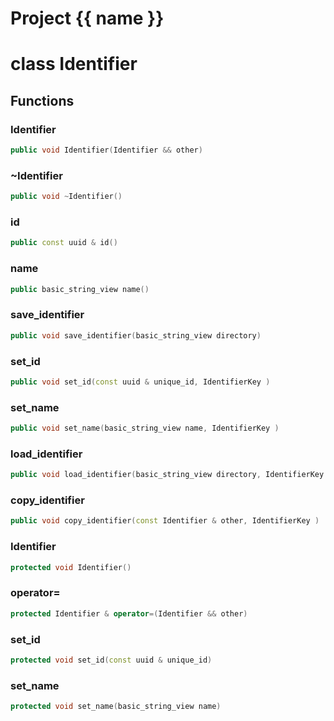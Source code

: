 <script setup>
import {useRoute} from 'vitepress'
const {path} = useRoute()
const tokens = path.split('/')
const words = tokens[2].split('-');
for (let i = 0; i < words.length; i++) {
    words[i] = words[i].charAt(0).toUpperCase() + words[i].slice(1);
    words[i] = words[i].replace('geode', 'Geode')
}
const name = words.join('-');
</script>
# Project {{ name }}

# class Identifier


## Functions

### Identifier

```cpp
public void Identifier(Identifier && other)
```


### ~Identifier

```cpp
public void ~Identifier()
```


### id

```cpp
public const uuid & id()
```


### name

```cpp
public basic_string_view name()
```


### save_identifier

```cpp
public void save_identifier(basic_string_view directory)
```


### set_id

```cpp
public void set_id(const uuid & unique_id, IdentifierKey )
```


### set_name

```cpp
public void set_name(basic_string_view name, IdentifierKey )
```


### load_identifier

```cpp
public void load_identifier(basic_string_view directory, IdentifierKey )
```


### copy_identifier

```cpp
public void copy_identifier(const Identifier & other, IdentifierKey )
```


### Identifier

```cpp
protected void Identifier()
```


### operator=

```cpp
protected Identifier & operator=(Identifier && other)
```


### set_id

```cpp
protected void set_id(const uuid & unique_id)
```


### set_name

```cpp
protected void set_name(basic_string_view name)
```




